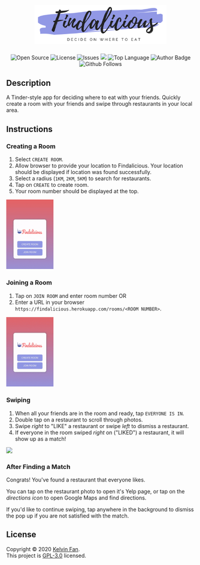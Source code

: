 <h1 align="center"> <a href="https://findalicious.herokuapp.com"> <img src="./readme_assets/findalicious_brushstroke.png" width="70%"></a> </h1>
<p align="center">
<img alt="Open Source" src="https://img.shields.io/badge/open%20source-❤-brightgreeen">
<img alt="License" src="https://img.shields.io/github/license/kelvinfan001/findalicious">
<img alt="Issues" src="https://img.shields.io/github/issues/kelvinfan001/findalicious">
<a href="https://www.codacy.com/manual/kelvinfan001/findalicious?utm_source=github.com&amp;utm_medium=referral&amp;utm_content=kelvinfan001/findalicious&amp;utm_campaign=Badge_Grade"><img src="https://app.codacy.com/project/badge/Grade/96e76632d098445381cc988e49281de5"/></a>
<img alt="Top Language" src="https://img.shields.io/github/languages/top/kelvinfan001/findalicious">
<img alt="Author Badge" src="https://img.shields.io/badge/made%20by-Kelvin%20Fan-blue">
<img alt="Github Follows" src="https://img.shields.io/github/followers/kelvinfan001?label=Follow&style=social">
</p>

## Description
A Tinder-style app for deciding where to eat with your friends. Quickly create a room with your friends and swipe through restaurants in your local area.

## Instructions

### Creating a Room
1. Select `CREATE ROOM`.
2. Allow browser to provide your location to Findalicious. Your location should be displayed if location was found successfully.
3. Select a radius (`1KM`, `2KM`, `5KM`) to search for restaurants.
4. Tap on `CREATE` to create room. 
5. Your room number should be displayed at the top.
<p> <img src="./readme_assets/create_room_demo.gif" width="25%"></a> </p>

### Joining a Room
1. Tap on `JOIN ROOM` and enter room number OR
2. Enter a URL in your browser `https://findalicious.herokuapp.com/rooms/<ROOM NUMBER>`.
<p> <img src="./readme_assets/join_room_demo.gif" width="25%"></a> </p>

### Swiping
1. When all your friends are in the room and ready, tap `EVERYONE IS IN`.
2. Double tap on a restaurant to scroll through photos.
3. Swipe *right* to "LIKE" a restaurant or swipe *left* to dismiss a restaurant.
4. If everyone in the room swiped *right* on ("LIKED") a restaurant, it will show up as a match!
<p> <img src="./readme_assets/swiping_demo.gif" width="25%"></a> </p>

### After Finding a Match
Congrats! You've found a restaurant that everyone likes.

You can tap on the restaurant photo to open it's Yelp page, or tap on the *directions icon* to open Google Maps and find directions.

If you'd like to continue swiping, tap anywhere in the background to dismiss the pop up if you are not satisfied with the match.


## License
Copyright © 2020 [Kelvin Fan](https://github.com/kelvinfan001).<br>
This project is [GPL-3.0](https://github.com/kelvinfan001/findalicious/blob/master/LICENSE) licensed.